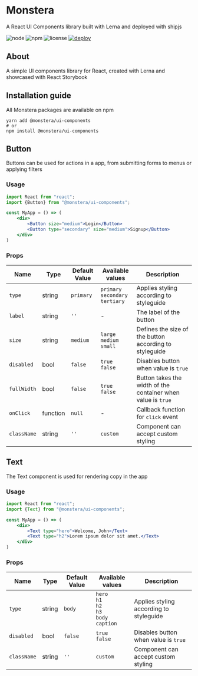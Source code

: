 # Monstera
A React UI Components library built with Lerna and deployed with shipjs 

![node](https://img.shields.io/badge/node-v17.8.0-blue) ![npm](https://img.shields.io/badge/npm-v8.5.5-blue) ![license](https://img.shields.io/badge/License-MIT-green) [![deploy](https://img.shields.io/badge/deploy-🛳%20Ship.js-blue?style=flat)](https://github.com/algolia/shipjs)

## About 

A simple UI components library for React, created with Lerna and showcased with React Storybook

## Installation guide

All Monstera packages are available on npm

```
yarn add @monstera/ui-components
# or
npm install @monstera/ui-components
```

## Button

Buttons can be used for actions in a app, from submitting forms to menus or applying filters

### Usage

```jsx
import React from "react";
import {Button} from "@monstera/ui-components";

const MyApp = () => (
    <div>
        <Button size="medium">Login</Button>
        <Button type="secondary" size="medium">Signup</Button>
    </div>
)
```

### Props 

| Name | Type | Default Value | Available values | Description |
| --- | --- | --- | --- | --- |
| `type` | string | `primary` | `primary` <br/> `secondary` <br/> `tertiary` | Applies styling according to styleguide |
| `label` | string | `''` | - | The label of the button |
| `size` | string | `medium` | `large` <br/> `medium`  <br/> `small` | Defines the size of the button according to styleguide |
| `disabled` | bool | `false` | `true` <br /> `false` | Disables button when value is `true`|
| `fullWidth` | bool | `false` | `true` <br /> `false` | Button takes the width of the container when value is `true` |
| `onClick` | function | `null` | - | Callback function for `click` event |
| `className` | string  | `''` | `custom` | Component can accept custom styling |


## Text 

The Text component is used for rendering copy in the app 

### Usage 

```jsx
import React from "react";
import {Text} from "@monstera/ui-components";

const MyApp = () => (
    <div>
        <Text type="hero">Welcome, John</Text>
        <Text type="h2">Lorem ipsum dolor sit amet.</Text>
    </div>
)
```

### Props

| Name | Type    | Default Value | Available values                                                     | Description |
| --- |---------|--------------|----------------------------------------------------------------------| --- |
| `type` | string  | `body`       | `hero` <br/> `h1` <br/> `h2` <br/> `h3` <br/> `body` <br/> `caption` | Applies styling according to styleguide |
| `disabled` | bool    | `false`      | `true` <br /> `false`                                                | Disables button when value is `true`|
| `className` | string  | `''` | `custom` | Component can accept custom styling |
